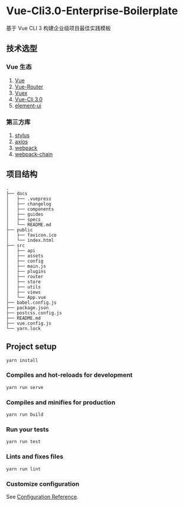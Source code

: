 # Vue-Cli3.0-Enterprise-Boilerplate

基于 Vue CLI 3 构建企业级项目最佳实践模板


## 技术选型

### Vue 生态

1. [Vue](https://cn.vuejs.org/)
2. [Vue-Router](https://router.vuejs.org/zh/)
3. [Vuex](https://vuex.vuejs.org/zh/)
4. [Vue-Cli 3.0](https://cli.vuejs.org/zh/)
5. [element-ui](http://element.eleme.io/#/zh-CN)



### 第三方库

1. [stylus](https://stylus.bootcss.com/)
3. [axios](https://github.com/axios/axios)
4. [webpack](https://www.webpackjs.com/)
5. [webpack-chain](https://github.com/neutrinojs/webpack-chain)

## 项目结构

```
.
├── docs
│   ├── .vuepress
│   ├── changelog
│   ├── components
│   ├── guides
│   ├── specs
│   └── README.md
├── public
│   ├── favicon.ico
│   └── index.html
├── src
│   ├── api
│   ├── assets
│   ├── config
│   ├── main.js
│   ├── plugins
│   ├── router
│   ├── store
│   ├── utils
│   ├── views
│   └── App.vue
├── babel.config.js
├── package.json
├── postcss.config.js
├── README.md
├── vue.config.js
└── yarn.lock
```

## Project setup
```
yarn install
```

### Compiles and hot-reloads for development
```
yarn run serve
```

### Compiles and minifies for production
```
yarn run build
```

### Run your tests
```
yarn run test
```

### Lints and fixes files
```
yarn run lint
```

### Customize configuration
See [Configuration Reference](https://cli.vuejs.org/config/).

